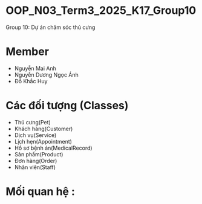 # OOP_N03_Term3_2025_K17_Group10
Group 10: Dự án chăm sóc thú cưng
# Member
- Nguyễn Mai Anh
- Nguyễn Dương Ngọc Ánh
- Đỗ Khắc Huy
# Các đối tượng (Classes)
- Thú cưng(Pet)
- Khách hàng(Customer)
- Dịch vụ(Service)
- Lịch hẹn(Appointment)
- Hồ sơ bệnh án(MedicalRecord)
- Sản phẩm(Product)
- Đơn hàng(Order)
- Nhân viên(Staff)
# Mối quan hệ :

